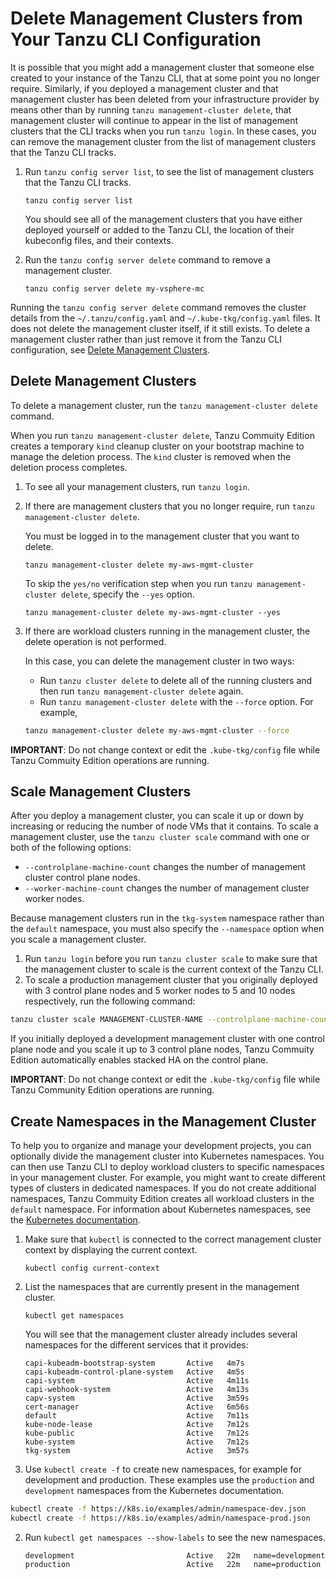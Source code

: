 #  Delete Management Clusters from Your Tanzu CLI Configuration

It is possible that you might add a management cluster that someone else created to your instance of the Tanzu CLI, that at some point you no longer require. Similarly, if you deployed a management cluster and that management cluster has been deleted from your infrastructure provider by means other than by running `tanzu management-cluster delete`, that management cluster will continue to appear in the list of management clusters that the CLI tracks when you run `tanzu login`. In these cases, you can remove the management cluster from the list of management clusters that the Tanzu CLI tracks.

1. Run `tanzu config server list`, to see the list of management clusters that the Tanzu CLI tracks.

   ```
   tanzu config server list
   ```

   You should see all of the management clusters that you have either deployed yourself or added to the Tanzu CLI, the location of their kubeconfig files, and their contexts.

1. Run the `tanzu config server delete` command to remove a management cluster.

   ```
   tanzu config server delete my-vsphere-mc
   ```

Running the `tanzu config server delete` command removes the cluster details from the `~/.tanzu/config.yaml` and `~/.kube-tkg/config.yaml` files. It does not delete the management cluster itself, if it still exists. To delete a  management cluster rather than just remove it from the Tanzu CLI configuration, see [Delete Management Clusters](#delete).

## Delete Management Clusters

To delete a management cluster, run the `tanzu management-cluster delete` command.

When you run `tanzu management-cluster delete`, Tanzu Commuity Edition creates a temporary `kind` cleanup cluster on your bootstrap machine to manage the deletion process. The `kind` cluster is removed when the deletion process completes.

1. To see all your management clusters, run `tanzu login`.

1. If there are management clusters that you no longer require, run `tanzu management-cluster delete`.

    You must be logged in to the management cluster that you want to delete.

    ```
    tanzu management-cluster delete my-aws-mgmt-cluster
    ```

    To skip the `yes/no` verification step when you run `tanzu management-cluster delete`, specify the `--yes` option.

    ```
    tanzu management-cluster delete my-aws-mgmt-cluster --yes
    ```

1. If there are workload clusters running in the management cluster, the delete operation is not performed.

   In this case, you can delete the management cluster in two ways:

   - Run `tanzu cluster delete` to delete all of the running clusters and then run `tanzu management-cluster delete` again.
   - Run `tanzu management-cluster delete` with the `--force` option. For example,

   ```sh
   tanzu management-cluster delete my-aws-mgmt-cluster --force
   ```

**IMPORTANT**: Do not change context or edit the `.kube-tkg/config` file while Tanzu Commuity Edition operations are running.

## Scale Management Clusters

After you deploy a management cluster, you can scale it up or down by increasing or reducing the number of node VMs that it contains. To scale a management cluster, use the `tanzu cluster scale` command with one or both of the following options:

* `--controlplane-machine-count` changes the number of management cluster control plane nodes.
* `--worker-machine-count` changes the number of management cluster worker nodes.

Because management clusters run in the `tkg-system` namespace rather than the `default` namespace, you must also specify the `--namespace` option when you scale a management cluster.

1. Run `tanzu login` before you run `tanzu cluster scale` to make sure that the management cluster to scale is the current context of the Tanzu CLI.
1. To scale a production management cluster that you originally deployed with 3 control plane nodes and 5 worker nodes to 5 and 10 nodes respectively, run the following command:

```sh
tanzu cluster scale MANAGEMENT-CLUSTER-NAME --controlplane-machine-count 5 --worker-machine-count 10 --namespace tkg-system
```

If you initially deployed a development management cluster with one control plane node and you scale it up to 3 control plane nodes, Tanzu Commuity Edition automatically enables stacked HA on the control plane.

**IMPORTANT**: Do not change context or edit the `.kube-tkg/config` file while Tanzu Community Edition operations are running.

## <a id="namespaces"></a> Create Namespaces in the Management Cluster

To help you to organize and manage your development projects, you can optionally divide the management cluster into Kubernetes namespaces. You can then use Tanzu CLI to deploy workload clusters to specific namespaces in your management cluster. For example, you might want to create different types of clusters in dedicated namespaces. If you do not create additional namespaces, Tanzu Commuity Edition creates all workload clusters in the `default` namespace. For information about Kubernetes namespaces, see the [Kubernetes documentation](https://kubernetes.io/docs/tasks/administer-cluster/namespaces-walkthrough/).

1. Make sure that `kubectl` is connected to the correct management cluster context by displaying the current context.

   ```
   kubectl config current-context
   ```

1. List the namespaces that are currently present in the management cluster.

   ```
   kubectl get namespaces
   ```

   You will see that the management cluster already includes several namespaces for the different services that it provides:

    ```
    capi-kubeadm-bootstrap-system       Active   4m7s
    capi-kubeadm-control-plane-system   Active   4m5s
    capi-system                         Active   4m11s
    capi-webhook-system                 Active   4m13s
    capv-system                         Active   3m59s
    cert-manager                        Active   6m56s
    default                             Active   7m11s
    kube-node-lease                     Active   7m12s
    kube-public                         Active   7m12s
    kube-system                         Active   7m12s
    tkg-system                          Active   3m57s
    ```  

1. Use `kubectl create -f` to create new namespaces, for example for development and production. These examples use the `production` and `development` namespaces from the Kubernetes documentation.

```sh
kubectl create -f https://k8s.io/examples/admin/namespace-dev.json
kubectl create -f https://k8s.io/examples/admin/namespace-prod.json
```

2. Run `kubectl get namespaces --show-labels` to see the new namespaces.

    ```
    development                         Active   22m   name=development
    production                          Active   22m   name=production
    ```



